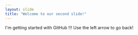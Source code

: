 ```yaml
---
layout: slide
title: "Welcome to our second slide!"
---
```

I'm getting started with GitHub !!! 
Use the left arrow to go back!

